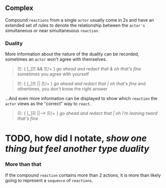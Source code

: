 ## Complex
Compound `reactions` from a single `actor` usually come in 2s and have an extended set of rules to denote the relationship between the `actor's` simultaneous or near simultaneuous `reaction`.

### Duality

More information about the nature of the duality can be recorded, sometimes an `actor` won't agree with themselves.

> ☴: { [_]☴ && ☴/+ } *go ahead and redact that & oh that's fine* sometimes you agree with yourself

> ☴: { [_]☴ || ☴/+ } *go ahead and redact that | oh that's fine* and othertimes, you don't know the right answer

...And even more information can be displayed to show which `reaction` the `actor` views as the "correct" way to `react`.

> ☴: { [_]☴ ||--> ☴/+ } *go ahead and redact that | oh I'm leaning tword that's fine*

# TODO, how did I notate, *show one thing but feel another type duality*

### More than that

If the compound `reaction` contains more than 2 actions, it is more than likely going to represent a `sequence` of `reactions`.